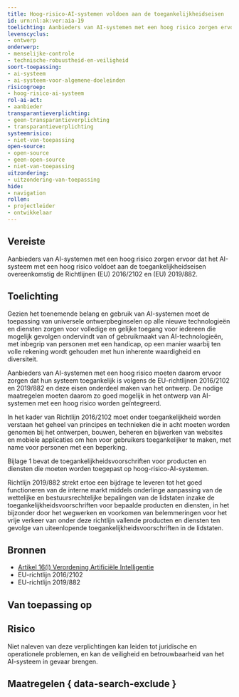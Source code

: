 ```yaml
---
title: Hoog-risico-AI-systemen voldoen aan de toegankelijkheidseisen
id: urn:nl:ak:ver:aia-19
toelichting: Aanbieders van AI-systemen met een hoog risico zorgen ervoor dat het AI-systeem met een hoog risico voldoet aan de toegankelijkheidseisen overeenkomstig de Richtlijnen (EU) 2016/2102 en (EU) 2019/882.
levenscyclus:
- ontwerp
onderwerp:
- menselijke-controle
- technische-robuustheid-en-veiligheid
soort-toepassing:
- ai-systeem
- ai-systeem-voor-algemene-doeleinden
risicogroep:
- hoog-risico-ai-systeem
rol-ai-act:
- aanbieder
transparantieverplichting: 
- geen-transparantieverplichting
- transparantieverplichting 
systeemrisico:
- niet-van-toepassing
open-source: 
- open-source
- geen-open-source
- niet-van-toepassing
uitzondering: 
- uitzondering-van-toepassing
hide:
- navigation
rollen:
- projectleider
- ontwikkelaar
---
```


<!-- tags -->
## Vereiste

Aanbieders van AI-systemen met een hoog risico zorgen ervoor dat het AI-systeem met een hoog risico voldoet aan de toegankelijkheidseisen overeenkomstig de Richtlijnen (EU) 2016/2102 en (EU) 2019/882.

## Toelichting

Gezien het toenemende belang en gebruik van AI-systemen moet de toepassing van universele ontwerpbeginselen op alle nieuwe technologieën en diensten zorgen voor volledige en gelijke toegang voor iedereen die mogelijk gevolgen ondervindt van of gebruikmaakt van AI-technologieën, met inbegrip van personen met een handicap, op een manier waarbij ten volle rekening wordt gehouden met hun inherente waardigheid en diversiteit. 

Aanbieders van AI-systemen met een hoog risico moeten daarom ervoor zorgen dat hun systeem toegankelijk is volgens de EU-richtlijnen 2016/2102 en 2019/882 en deze eisen onderdeel maken van het ontwerp. De nodige maatregelen moeten daarom zo goed mogelijk in het ontwerp van AI-systemen met een hoog risico worden geïntegreerd.

In het kader van Richtlijn 2016/2102 moet onder toegankelijkheid worden verstaan het geheel van principes en technieken die in acht moeten worden genomen bij het ontwerpen, bouwen, beheren en bijwerken van websites en mobiele applicaties om hen voor gebruikers toegankelijker te maken, met name voor personen met een beperking.

Bijlage 1 bevat de toegankelijkheidsvoorschriften voor producten en diensten die moeten worden toegepast op hoog-risico-AI-systemen.

Richtlijn 2019/882 strekt ertoe een bijdrage te leveren tot het goed functioneren van de interne markt middels onderlinge aanpassing van de wettelijke en bestuursrechtelijke bepalingen van de lidstaten inzake de toegankelijkheidsvoorschriften voor bepaalde producten en diensten, in het bijzonder door het wegwerken en voorkomen van belemmeringen voor het vrije verkeer van onder deze richtlijn vallende producten en diensten ten gevolge van uiteenlopende toegankelijkheidsvoorschriften in de lidstaten.

## Bronnen

- [Artikel 16(l) Verordening Artificiële Intelligentie](https://eur-lex.europa.eu/legal-content/NL/TXT/HTML/?uri=OJ:L_202401689#d1e3823-1-1)
- EU-richtlijn 2016/2102
- EU-richtlijn 2019/882

## Van toepassing op 
<!-- tags-ai-act -->


## Risico

Niet naleven van deze verplichtingen kan leiden tot juridische en operationele problemen, en kan de veiligheid en betrouwbaarheid van het AI-systeem in gevaar brengen.

## Maatregelen { data-search-exclude }
<!-- list_maatregelen vereiste/aia-19-toegankelijkheidseisen no-search no-onderwerp no-rol no-levenscyclus -->
